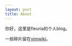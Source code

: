 ```yaml
---
layout: post
title: About
---
```


你好，这里是fleuria的个人blog。

一些碎片留在[vimwiki](http://fleurer.github.com/vimwiki/)。
